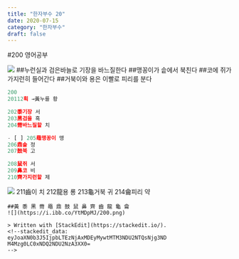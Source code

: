```yaml
---
title: "한자부수 20"
date: 2020-07-15
category: "한자부수"
draft: false
---
```

#200 영어공부

![](https://i.ibb.co/NVL9xqL/Screen-Shot-2020-07-15-at-10-26-30-AM.png)
##누런실과 검은바늘로 기장을 바느질한다
##맹꽁이가 솥에서 북친다
##코에 쥐가 가지런히 들어간다
##거북이와 용은 이빨로 피리를 분다

```js
200
20112획 →黃누를 황

202黍기장 서
203黑검을 흑
204黹바느질할 치

- [ ] 205黽맹꽁이 맹
206鼎솥 정
207鼓북 고

208鼠쥐 서
209鼻코 비
210齊가지런할 제
```
![](https://i.ibb.co/16c6k6m/Screen-Shot-2020-07-16-at-12-37-07-PM.png)
211齒이 치
212龍용 룡
213龜거북 귀
214龠피리 약
```
##黃 黍 黑 黹 黽 鼎 鼓 鼠 鼻 齊 齒 龍 龜 龠
![](https://i.ibb.co/YtMDpMJ/200.png)

> Written with [StackEdit](https://stackedit.io/).
<!--stackedit_data:
eyJoaXN0b3J5IjpbLTEzNjAxMDEyMywtMTM3NDU2NTQsNjg3ND
M4Mzg0LC0xNDQ2NDU2NzA3XX0=
-->